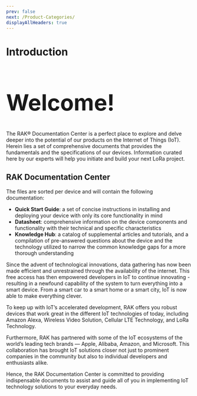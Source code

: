 ```yaml
---
prev: false
next: /Product-Categories/
displayAllHeaders: true
---
```


# Introduction

<rk-head img="/assets/rakwireless/RAK-favicon-blue.svg" img-height="140px">
<h1 class="q-mt-none q-mb-sm" style="font-size: 3.75rem">Welcome!</h1>
The RAK® Documentation Center is a perfect place to explore and delve deeper into the potential of our products on the Internet of Things (IoT). Herein lies a set of comprehensive documents that provides the fundamentals and the specifications of our devices. Information curated here by our experts will help you initiate and build your next LoRa project. 

</rk-head>

## RAK Documentation Center

The files are sorted per device and will contain the following documentation:

* **Quick Start Guide**: a set of concise instructions in installing and deploying your device with only its core functionality in mind
* **Datasheet**: comprehensive information on the device components and functionality with their technical and specific characteristics
* **Knowledge Hub**: a catalog of supplemental articles and tutorials, and a compilation of pre-answered questions about the device and the technology utilized to narrow the common knowledge gaps for a more thorough understanding

Since the advent of technological innovations, data gathering has now been made efficient and unrestrained through the availability of the internet. This free access has then empowered developers in IoT to continue innovating - resulting in a newfound capability of the system to turn everything into a smart device. From a smart car to a smart home or a smart city, IoT is now able to make everything clever. 

To keep up with IoT’s accelerated development, RAK offers you robust devices that work great in the different IoT technologies of today, including Amazon Alexa, Wireless Video Solution, Cellular LTE Technology, and LoRa Technology. 

Furthermore, RAK has partnered with some of the IoT ecosystems of the world’s leading tech brands — Apple, Alibaba, Amazon, and Microsoft. This collaboration has brought IoT solutions closer not just to prominent companies in the community but also to individual developers and enthusiasts alike.

Hence, the RAK Documentation Center is committed to providing indispensable documents to assist and guide all of you in implementing IoT technology solutions to your everyday needs. 

